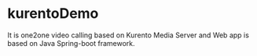 # kurentoDemo
It is one2one video calling based on Kurento Media Server and Web app is based on Java Spring-boot framework. 
